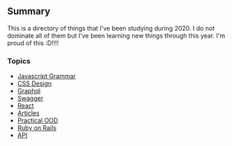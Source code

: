 ## Summary
This is a directory of things that I've been studying during 2020. I do not dominate all of them but I've been learning new things through this year.
I'm proud of this :D!!!!

### Topics
- [Javascript Grammar](js-grammar/README.MD)
- [CSS Design](css-design/README.MD)
- [Graphql]()
- [Swagger](swagger/README.MD)
- [React](react/README.MD)
- [Articles](articles/README.MD)
- [Practical OOD](practical-ood/README.MD)
- [Ruby on Rails](ror/README.MD)
- [API](api/README.MD)

